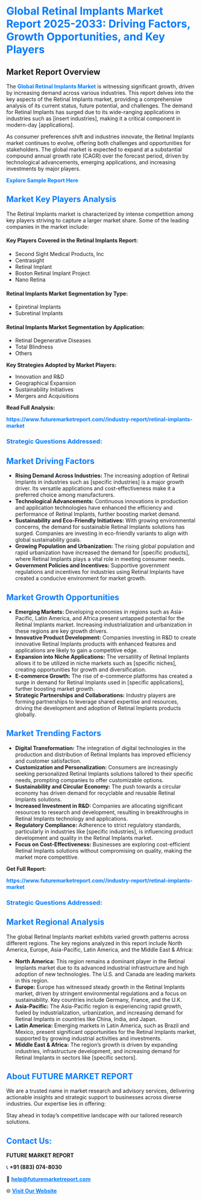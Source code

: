 <h1 style="color: #007BFF;">Global Retinal Implants Market Report 2025-2033: Driving Factors, Growth Opportunities, and Key Players</h1>

<section id="overview">
<h2>Market Report Overview</h2>
<p>The <a href="https://www.futuremarketreport.com//industry-report/retinal-implants-market" style="color: #007BFF; text-decoration: none;"><strong>Global Retinal Implants Market</strong></a> is witnessing significant growth, driven by increasing demand across various industries. This report delves into the key aspects of the Retinal Implants market, providing a comprehensive analysis of its current status, future potential, and challenges. The demand for Retinal Implants has surged due to its wide-ranging applications in industries such as [insert industries], making it a critical component in modern-day [applications].</p>
<p>As consumer preferences shift and industries innovate, the Retinal Implants market continues to evolve, offering both challenges and opportunities for stakeholders. The global market is expected to expand at a substantial compound annual growth rate (CAGR) over the forecast period, driven by technological advancements, emerging applications, and increasing investments by major players.</p>
</section>

<section id="overview">
<p><a href="https://www.futuremarketreport.com//request-sample/reportId=86154" style="color: #007BFF; text-decoration: none;"><strong>Explore Sample Report Here</strong></a></p>
</section>

<section id="key-players">
<h2 style="color: #007BFF;">Market Key Players Analysis</h2>
<p>The Retinal Implants market is characterized by intense competition among key players striving to capture a larger market share. Some of the leading companies in the market include:</p>
<h4>Key Players Covered in the Retinal Implants Report:</h4>
<ul><li>Second Sight Medical Products, Inc</li><li>Centrasight</li><li>Retinal Implant</li><li>Boston Retinal Implant Project</li><li>Nano Retina</li></ul>
<h4>Retinal Implants Market Segmentation by Type:</h4>
<ul><li>Epiretinal Implants</li><li>Subretinal Implants</li></ul>

<h4>Retinal Implants Market Segmentation by Application:</h4>
<ul><li>Retinal Degenerative Diseases</li><li>Total Blindness</li><li>Others</li></ul>
<p><strong>Key Strategies Adopted by Market Players:</strong></p>
<ul>
<li>Innovation and R&D</li>
<li>Geographical Expansion</li>
<li>Sustainability Initiatives</li>
<li>Mergers and Acquisitions</li>
</ul>
</section>

<section>
<p><strong>Read Full Analysis: </strong></p><a href="https://www.futuremarketreport.com//industry-report/retinal-implants-market" style="color: #007BFF; text-decoration: none;"><strong>https://www.futuremarketreport.com//industry-report/retinal-implants-market</strong></a>
<h3 style="color: #007BFF;">Strategic Questions Addressed:</h3>
</section>

<section id="driving-factors">
<h2 style="color: #007BFF;">Market Driving Factors</h2>
<ul>
<li><strong>Rising Demand Across Industries:</strong> The increasing adoption of Retinal Implants in industries such as [specific industries] is a major growth driver. Its versatile applications and cost-effectiveness make it a preferred choice among manufacturers.</li>
<li><strong>Technological Advancements:</strong> Continuous innovations in production and application technologies have enhanced the efficiency and performance of Retinal Implants, further boosting market demand.</li>
<li><strong>Sustainability and Eco-Friendly Initiatives:</strong> With growing environmental concerns, the demand for sustainable Retinal Implants solutions has surged. Companies are investing in eco-friendly variants to align with global sustainability goals.</li>
<li><strong>Growing Population and Urbanization:</strong> The rising global population and rapid urbanization have increased the demand for [specific products], where Retinal Implants plays a vital role in meeting consumer needs.</li>
<li><strong>Government Policies and Incentives:</strong> Supportive government regulations and incentives for industries using Retinal Implants have created a conducive environment for market growth.</li>
</ul>
</section>

<section id="growth-opportunities">
<h2 style="color: #007BFF;">Market Growth Opportunities</h2>
<ul>
<li><strong>Emerging Markets:</strong> Developing economies in regions such as Asia-Pacific, Latin America, and Africa present untapped potential for the Retinal Implants market. Increasing industrialization and urbanization in these regions are key growth drivers.</li>
<li><strong>Innovative Product Development:</strong> Companies investing in R&D to create innovative Retinal Implants products with enhanced features and applications are likely to gain a competitive edge.</li>
<li><strong>Expansion into Niche Applications:</strong> The versatility of Retinal Implants allows it to be utilized in niche markets such as [specific niches], creating opportunities for growth and diversification.</li>
<li><strong>E-commerce Growth:</strong> The rise of e-commerce platforms has created a surge in demand for Retinal Implants used in [specific applications], further boosting market growth.</li>
<li><strong>Strategic Partnerships and Collaborations:</strong> Industry players are forming partnerships to leverage shared expertise and resources, driving the development and adoption of Retinal Implants products globally.</li>
</ul>
</section>

<section id="trending-factors">
<h2 style="color: #007BFF;">Market Trending Factors</h2>
<ul>
<li><strong>Digital Transformation:</strong> The integration of digital technologies in the production and distribution of Retinal Implants has improved efficiency and customer satisfaction.</li>
<li><strong>Customization and Personalization:</strong> Consumers are increasingly seeking personalized Retinal Implants solutions tailored to their specific needs, prompting companies to offer customizable options.</li>
<li><strong>Sustainability and Circular Economy:</strong> The push towards a circular economy has driven demand for recyclable and reusable Retinal Implants solutions.</li>
<li><strong>Increased Investment in R&D:</strong> Companies are allocating significant resources to research and development, resulting in breakthroughs in Retinal Implants technology and applications.</li>
<li><strong>Regulatory Compliance:</strong> Adherence to strict regulatory standards, particularly in industries like [specific industries], is influencing product development and quality in the Retinal Implants market.</li>
<li><strong>Focus on Cost-Effectiveness:</strong> Businesses are exploring cost-efficient Retinal Implants solutions without compromising on quality, making the market more competitive.</li>
</ul>
</section>

<section>
<p><strong>Get Full Report: </strong></p><a href="https://www.futuremarketreport.com//industry-report/retinal-implants-market" style="color: #007BFF; text-decoration: none;"><strong>https://www.futuremarketreport.com//industry-report/retinal-implants-market</strong></a>
<h3 style="color: #007BFF;">Strategic Questions Addressed:</h3>
</section>


<section id="regional-analysis">
<h2 style="color: #007BFF;">Market Regional Analysis</h2>
<p>The global Retinal Implants market exhibits varied growth patterns across different regions. The key regions analyzed in this report include North America, Europe, Asia-Pacific, Latin America, and the Middle East & Africa:</p>
<ul>
<li><strong>North America:</strong> This region remains a dominant player in the Retinal Implants market due to its advanced industrial infrastructure and high adoption of new technologies. The U.S. and Canada are leading markets in this region.</li>
<li><strong>Europe:</strong> Europe has witnessed steady growth in the Retinal Implants market, driven by stringent environmental regulations and a focus on sustainability. Key countries include Germany, France, and the U.K.</li>
<li><strong>Asia-Pacific:</strong> The Asia-Pacific region is experiencing rapid growth, fueled by industrialization, urbanization, and increasing demand for Retinal Implants in countries like China, India, and Japan.</li>
<li><strong>Latin America:</strong> Emerging markets in Latin America, such as Brazil and Mexico, present significant opportunities for the Retinal Implants market, supported by growing industrial activities and investments.</li>
<li><strong>Middle East & Africa:</strong> The region’s growth is driven by expanding industries, infrastructure development, and increasing demand for Retinal Implants in sectors like [specific sectors].</li>
</ul>
</section>

<footer>
<h2 style="color: #007BFF;">About FUTURE MARKET REPORT</h2>
<p>We are a trusted name in market research and advisory services, delivering actionable insights and strategic support to businesses across diverse industries. Our expertise lies in offering:</p>

<p>Stay ahead in today’s competitive landscape with our tailored research solutions.</p>

<h2 style="color: #007BFF;">Contact Us:</h2>
<p><strong>FUTURE MARKET REPORT</strong></p>
<p>📞 <strong>+91 (883) 074-8030</strong></p>
<p>📧 <strong><a href="mailto:help@futuremarketreport.com" style="color: #007BFF;">help@futuremarketreport.com</a></strong></p>
<p>🌐 <strong><a href="https://www.futuremarketreport.com/" style="color: #007BFF;">Visit Our Website</a></strong></p>
</footer>